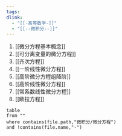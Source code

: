 ```yaml
---
tags: 
dlink:
  - "[[-高等数学-]]"
  - "[[--微积分--]]"
---
```

1. [[微分方程基本概念]]
2. [[可分离变量的微分方程]]
3. [[齐次方程]]
4. [[一阶线性微分方程]]
5. [[高阶微分方程组降阶]]
6. [[高阶线性微分方程]]
7. [[常系数线性微分方程]]
8. [[欧拉方程]]


```dataview
table 
from ""
where contains(file.path,"微积分/微分方程")
and !contains(file.name,"-")
```
